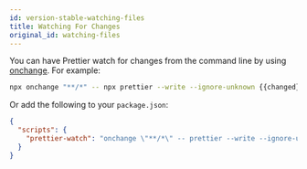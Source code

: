 ```yaml
---
id: version-stable-watching-files
title: Watching For Changes
original_id: watching-files
---
```


You can have Prettier watch for changes from the command line by using [onchange](https://www.npmjs.com/package/onchange). For example:

```bash
npx onchange "**/*" -- npx prettier --write --ignore-unknown {{changed}}
```

Or add the following to your `package.json`:

```json
{
  "scripts": {
    "prettier-watch": "onchange \"**/*\" -- prettier --write --ignore-unknown {{changed}}"
  }
}
```
